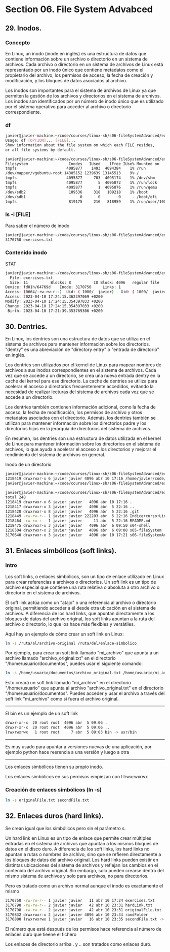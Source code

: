 # Section 06. File System Advabced

## 29. Inodos.

### Concepto

En Linux, un inodo (inode en inglés) es una estructura de datos que contiene información sobre un archivo o directorio en un sistema de archivos. Cada archivo o directorio en un sistema de archivos de Linux está representado por un inodo único que contiene metadatos como el propietario del archivo, los permisos de acceso, la fecha de creación y modificación, y los bloques de datos asociados al archivo.

Los inodos son importantes para el sistema de archivos de Linux ya que permiten la gestión de los archivos y directorios en el sistema de archivos. Los inodos son identificados por un número de inodo único que es utilizado por el sistema operativo para acceder al archivo o directorio correspondiente.

### df

```bash
javier@javier-machine:~/code/courses/linux-sh/s06-fileSystemAdvanced/exercises$ df --help
Usage: df [OPTION]... [FILE]...
Show information about the file system on which each FILE resides,
or all file systems by default.


```

```bash
javier@javier-machine:~/code/courses/linux-sh/s06-fileSystemAdvanced/exercises$ df -i
Filesystem                  Inodes   IUsed    IFree IUse% Mounted on
tmpfs                      4095877    1493  4094384    1% /run
/dev/mapper/vgubuntu-root 14385152 1239639 13145513    9% /
tmpfs                      4095877     703  4095174    1% /dev/shm
tmpfs                      4095877       5  4095872    1% /run/lock
tmpfs                      4095877       1  4095876    1% /run/qemu
/dev/sdb2                   109536     318   109218    1% /boot
/dev/sdb1                        0       0        0     - /boot/efi
tmpfs                       819175     216   818959    1% /run/user/1000

```

### ls -i [FILE]

Para saber el número de inodo

```bash
javier@javier-machine:~/code/courses/linux-sh/s06-fileSystemAdvanced/exercises$ ls -i exercises.txt
3170750 exercises.txt
```

### Contenido inodo

STAT

```bash
javier@javier-machine:~/code/courses/linux-sh/s06-fileSystemAdvanced/exercises$ stat exercises.txt
  File: exercises.txt
  Size: 11        	Blocks: 8          IO Block: 4096   regular file
Device: fd01h/64769d	Inode: 3170750     Links: 1
Access: (0664/-rw-rw-r--)  Uid: ( 1000/  javier)   Gid: ( 1000/  javier)
Access: 2023-04-10 17:24:15.362397069 +0200
Modify: 2023-04-10 17:24:15.354397033 +0200
Change: 2023-04-10 17:24:15.354397033 +0200
 Birth: 2023-04-10 17:21:39.353769306 +0200

```

## 30. Dentries.

En Linux, los dentries son una estructura de datos que se utiliza en el sistema de archivos para mantener información sobre los directorios. "dentry" es una abreviación de "directory entry" o "entrada de directorio" en inglés.

Los dentries son utilizados por el kernel de Linux para mapear nombres de archivos a sus inodos correspondientes en el sistema de archivos. Cada vez que se accede a un directorio, se crea una nueva entrada dentry en la caché del kernel para ese directorio. La caché de dentries se utiliza para acelerar el acceso a directorios frecuentemente accedidos, evitando la necesidad de realizar lecturas del sistema de archivos cada vez que se accede a un directorio.

Los dentries también contienen información adicional, como la fecha de acceso, la fecha de modificación, los permisos de archivo y otros metadatos asociados con el directorio. Además, los dentries también se utilizan para mantener información sobre los directorios padre y los directorios hijos en la jerarquía de directorios del sistema de archivos.

En resumen, los dentries son una estructura de datos utilizada en el kernel de Linux para mantener información sobre los directorios en el sistema de archivos, lo que ayuda a acelerar el acceso a los directorios y mejorar el rendimiento del sistema de archivos en general.

Inodo de un directorio

```bash
javier@javier-machine:~/code/courses/linux-sh/s06-fileSystemAdvanced/exercises$ ls -lid /home/javier/code/courses/linux-sh/
1218419 drwxrwxr-x 6 javier javier 4096 abr 10 17:16 /home/javier/code/courses/linux-sh/
javier@javier-machine:~/code/courses/linux-sh/s06-fileSystemAdvanced/exercises$
```

```bash
javier@javier-machine:~/code/courses/linux-sh/s06-fileSystemAdvanced/exercises$ ls -lia /home/javier/code/courses/linux-sh/
total 248
1218419 drwxrwxr-x 6 javier javier   4096 abr 10 17:16 .
1218417 drwxrwxr-x 3 javier javier   4096 abr  5 22:16 ..
1218420 drwxrwxr-x 8 javier javier   4096 abr  5 22:16 .git
1218449 -rw-rw-r-- 1 javier javier 222203 abr  5 22:16 Indice+curso+Linux.pdf
1218464 -rw-rw-r-- 1 javier javier     11 abr  5 22:16 README.md
1218475 drwxrwxr-x 3 javier javier   4096 abr  6 09:50 s04-shell
1218504 drwxrwxr-x 2 javier javier   4096 abr  6 09:08 s05-fileSystem
3170640 drwxrwxr-x 3 javier javier   4096 abr 10 17:21 s06-fileSystemAdvanced

```

## 31. Enlaces simbólicos (soft links).

### Intro

Los soft links, o enlaces simbólicos, son un tipo de enlace utilizado en Linux para crear referencias a archivos o directorios. Un soft link es un tipo de archivo especial que contiene una ruta relativa o absoluta a otro archivo o directorio en el sistema de archivos.

El soft link actúa como un "atajo" o una referencia al archivo o directorio original, permitiendo acceder a él desde otra ubicación en el sistema de archivos. A diferencia de los hard links, que apuntan directamente a los bloques de datos del archivo original, los soft links apuntan a la ruta del archivo o directorio, lo que los hace más flexibles y versátiles.

Aquí hay un ejemplo de cómo crear un soft link en Linux:

```bash
ln -s /ruta/al/archivo-original /ruta/del/enlace-simbolico
```

Por ejemplo, para crear un soft link llamado "mi_archivo" que apunta a un archivo llamado "archivo_original.txt" en el directorio "/home/usuario/documentos", puedes usar el siguiente comando:

```bash
ln -s /home/usuario/documentos/archivo_original.txt /home/usuario/mi_archivo
```

Esto creará un soft link llamado "mi_archivo" en el directorio "/home/usuario" que apunta al archivo "archivo_original.txt" en el directorio "/home/usuario/documentos". Puedes acceder y usar el archivo a través del soft link "mi_archivo" como si fuera el archivo original.

---

El bin es un ejemplo de un soft link

```bash
drwxr-xr-x  20 root root  4096 abr  5 09:06 .
drwxr-xr-x  20 root root  4096 abr  5 09:06 ..
lrwxrwxrwx   1 root root     7 abr  5 09:03 bin -> usr/bin

```

---

Es muy usado para apuntar a versiones nuevas de una aplicación, por ejemplo python hace reerencia a una versión y luego a otra

---

Los enlaces simbólicos tienen su propio inodo.

Los enlaces simbólicos en sus permisos empiezan con l lrwxrwxrwx

### Creación de enlaces simbólicos (ln -s)

```bash
ln -s originalFile.txt secondFile.txt
```

## 32. Enlaces duros (hard links).

Se crean igual que los simbólicos pero sin el parámetro s.

Un hard link en Linux es un tipo de enlace que permite crear múltiples entradas en el sistema de archivos que apuntan a los mismos bloques de datos en el disco duro. A diferencia de los soft links, los hard links no apuntan a rutas o nombres de archivo, sino que se refieren directamente a los bloques de datos del archivo original. Los hard links pueden existir en distintas ubicaciones del sistema de archivos y reflejan los cambios en el contenido del archivo original. Sin embargo, solo pueden crearse dentro del mismo sistema de archivos y solo para archivos, no para directorios.

Pero es tratado como un archivo normal aunque el inodo es exactamente el mismo

```bash
3170750 -rw-rw-r-- 1 javier javier   11 abr 10 17:24 exercises.txt
3170798 -rw-rw-r-- 2 javier javier   42 abr 10 23:31 hardLink.txt
3170798 -rw-rw-r-- 2 javier javier   42 abr 10 23:31 originalFile.txt
3170832 drwxrwxr-x 2 javier javier 4096 abr 10 23:34 randFolder
3170800 lrwxrwxrwx 1 javier javier   16 abr 10 23:35 secondFile.txt -> originalFile.txt
```

El número que está después de los permisos hace referencia al número de enlaces duro que tieene el fichero

Los enlaces de directorio arriba . y .. son tratados como enlaces duro.
